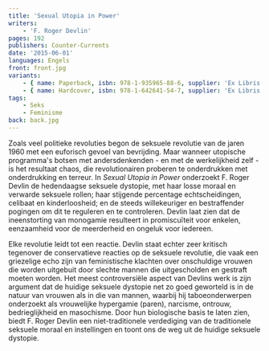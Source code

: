 ```yaml
---
title: 'Sexual Utopia in Power'
writers:
    - 'F. Roger Devlin'
pages: 192
publishers: Counter-Currents
date: '2015-06-01'
languages: Engels
front: front.jpg
variants:
    - { name: Paperback, isbn: 978-1-935965-88-6, supplier: 'Ex Libris', size: { height: 229, width: 152, depth: 11 }, import_price: { currency: USD, amount: 12.0 }, price: 18.99, out_of_stock: 0 }
    - { name: Hardcover, isbn: 978-1-642641-54-7, supplier: 'Ex Libris', size: { height: 229, width: 152, depth: 14 }, import_price: { currency: USD, amount: 28.0 }, price: 31.99, out_of_stock: 0 }
tags:
    - Seks
    - Feminisme
back: back.jpg
---
```


Zoals veel politieke revoluties begon de seksuele revolutie van de jaren 1960 met een euforisch gevoel van bevrijding. Maar wanneer utopische programma's botsen met andersdenkenden - en met de werkelijkheid zelf - is het resultaat chaos, die revolutionairen proberen te onderdrukken met onderdrukking en terreur. In *Sexual Utopia in Power* onderzoekt F. Roger Devlin de hedendaagse seksuele dystopie, met haar losse moraal en verwarde seksuele rollen; haar stijgende percentage echtscheidingen, celibaat en kinderloosheid; en de steeds willekeuriger en bestraffender pogingen om dit te reguleren en te controleren. Devlin laat zien dat de ineenstorting van monogamie resulteert in promiscuïteit voor enkelen, eenzaamheid voor de meerderheid en ongeluk voor iedereen.

Elke revolutie leidt tot een reactie. Devlin staat echter zeer kritisch tegenover de conservatieve reacties op de seksuele revolutie, die vaak een griezelige echo zijn van feministische klachten over onschuldige vrouwen die worden uitgebuit door slechte mannen die uitgescholden en gestraft moeten worden. Het meest controversiële aspect van Devlins werk is zijn argument dat de huidige seksuele dystopie net zo goed geworteld is in de natuur van vrouwen als in die van mannen, waarbij hij taboeonderwerpen onderzoekt als vrouwelijke hypergamie (paren), narcisme, ontrouw, bedrieglijkheid en masochisme. Door hun biologische basis te laten zien, biedt F. Roger Devlin een niet-traditionele verdediging van de traditionele seksuele moraal en instellingen en toont ons de weg uit de huidige seksuele dystopie.
